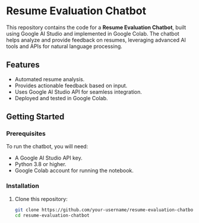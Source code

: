 # Resume Evaluation Chatbot

This repository contains the code for a **Resume Evaluation Chatbot**, built using Google AI Studio and implemented in Google Colab. The chatbot helps analyze and provide feedback on resumes, leveraging advanced AI tools and APIs for natural language processing.

## Features
- Automated resume analysis.
- Provides actionable feedback based on input.
- Uses Google AI Studio API for seamless integration.
- Deployed and tested in Google Colab.

## Getting Started

### Prerequisites
To run the chatbot, you will need:
- A Google AI Studio API key.
- Python 3.8 or higher.
- Google Colab account for running the notebook.

### Installation
1. Clone this repository:
   ```bash
   git clone https://github.com/your-username/resume-evaluation-chatbot.git
   cd resume-evaluation-chatbot
